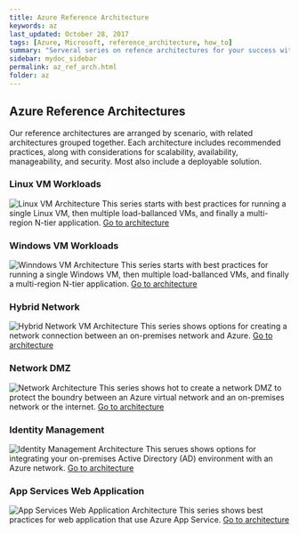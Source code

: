 ```yaml
---
title: Azure Reference Architecture
keywords: az
last_updated: October 28, 2017
tags: [Azure, Microsoft, reference_architecture, how_to]
summary: "Serveral series on refence architectures for your success with Azure"
sidebar: mydoc_sidebar
permalink: az_ref_arch.html
folder: az
---
```


## Azure Reference Architectures

Our reference architectures are arranged by scenario, with related architectures grouped together. Each architecture includes recommended practices, along with considerations for scalability, availability, manageability, and security. Most also include a deployable solution.

### Linux VM Workloads
![Linux VM Architecture](/documentation/images/az/az_ref_arch_lvm.png)
This series starts with best practices for running a single Linux VM, then multiple load-ballanced VMs, and finally a multi-region N-tier application. [Go to architecture](https://docs.microsoft.com/en-us/azure/architecture/reference-architectures/virtual-machines-linux/index)

### Windows VM Workloads
![Winndows VM Architecture](/documentation/images/az_ref_arch_wvm.png)
This series starts with best practices for running a single Windows VM, then multiple load-ballanced VMs, and finally a multi-region N-tier application. [Go to architecture](https://docs.microsoft.com/en-us/azure/architecture/reference-architectures/virtual-machines-windows/index)

### Hybrid Network
![Hybrid Network VM Architecture](/documentation/images/az_ref_arch_hn.png)
This series shows options for creating a network connection between an on-premises network and Azure. [Go to architecture](https://docs.microsoft.com/en-us/azure/architecture/reference-architectures/hybrid-networking/index)

### Network DMZ
![Network Architecture](/documentation/images/az_ref_arch_ndmz.png)
This series shows hot to create a network DMZ to protect the boundry between an Azure virtual network and an on-premises network or the internet. [Go to architecture](https://docs.microsoft.com/en-us/azure/architecture/reference-architectures/dmz/index)

### Identity Management
![Identity Management Architecture](/documentation/images/az_ref_arch_im.png)
This serues shows options for integrating your on-premises Active Directory (AD) environment with an Azure network. [Go to architecture](https://docs.microsoft.com/en-us/azure/architecture/reference-architectures/identity/index)

### App Services Web Application
![App Services Web Application Architecture](/documentation/images/az_ref_arch_asws.png)
This series shows best practices for web application that use Azure App Service. [Go to architecture](https://docs.microsoft.com/en-us/azure/architecture/reference-architectures/app-service-web-app/index)